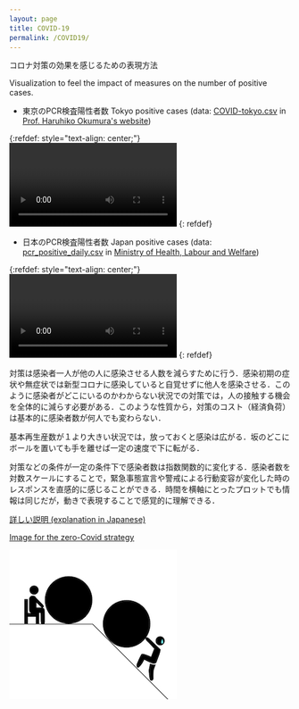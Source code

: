 ```yaml
---
layout: page
title: COVID-19
permalink: /COVID19/
---
```



コロナ対策の効果を感じるための表現方法

Visualization to feel the impact of measures on the number of positive cases. 

- 東京のPCR検査陽性者数 Tokyo positive cases (data: [COVID-tokyo.csv](https://oku.edu.mie-u.ac.jp/~okumura/python/data/COVID-tokyo.csv) in
[Prof. Haruhiko Okumura's website](https://oku.edu.mie-u.ac.jp/~okumura/python/COVID-19.html))



{:refdef: style="text-align: center;"}
![Tokyo movie](/assets/gif/tokyo.mov) 
{: refdef}



- 日本のPCR検査陽性者数 Japan positive cases
(data: [pcr_positive_daily.csv](https://www.mhlw.go.jp/content/pcr_positive_daily.csv)
in [Ministry of Health, Labour and Welfare](https://www.mhlw.go.jp/stf/seisakunitsuite/bunya/0000164708_00001.html))

{:refdef: style="text-align: center;"}
![Japan movie](/assets/gif/japan.mov)
{: refdef}





対策は感染者一人が他の人に感染させる人数を減らすために行う．感染初期の症状や無症状では新型コロナに感染していると自覚せずに他人を感染させる．このように感染者がどこにいるのかわからない状況での対策では，人の接触する機会を全体的に減らす必要がある．このような性質から，対策のコスト（経済負荷）は基本的に感染者数が何人でも変わらない．

基本再生産数が１より大きい状況では，放っておくと感染は広がる．坂のどこにボールを置いても手を離せば一定の速度で下に転がる．


対策などの条件が一定の条件下で感染者数は指数関数的に変化する．感染者数を対数スケールにすることで，緊急事態宣言や警戒による行動変容が変化した時のレスポンスを直感的に感じることができる．時間を横軸にとったプロットでも情報は同じだが，動きで表現することで感覚的に理解できる．


[詳しい説明 (explanation in Japanese)](https://note.com/ryseto/n/n432fcc37c992)


[Image for the zero-Covid strategy](/assets/img/zeroCOVID2.jpg)

![Image for the zero-Covid strategy](/assets/img/zeroCOVIDimage.jpg)